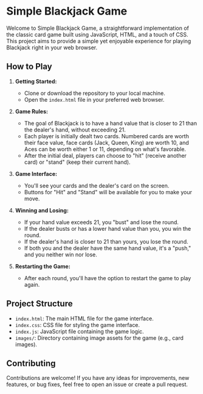 # Simple Blackjack Game

Welcome to Simple Blackjack Game, a straightforward implementation of the classic card game built using JavaScript, HTML, and a touch of CSS. This project aims to provide a simple yet enjoyable experience for playing Blackjack right in your web browser.

## How to Play

1. **Getting Started:**
   - Clone or download the repository to your local machine.
   - Open the `index.html` file in your preferred web browser.

2. **Game Rules:**
   - The goal of Blackjack is to have a hand value that is closer to 21 than the dealer's hand, without exceeding 21.
   - Each player is initially dealt two cards. Numbered cards are worth their face value, face cards (Jack, Queen, King) are worth 10, and Aces can be worth either 1 or 11, depending on what's favorable.
   - After the initial deal, players can choose to "hit" (receive another card) or "stand" (keep their current hand).

3. **Game Interface:**
   - You'll see your cards and the dealer's card on the screen.
   - Buttons for "Hit" and "Stand" will be available for you to make your move.

4. **Winning and Losing:**
   - If your hand value exceeds 21, you "bust" and lose the round.
   - If the dealer busts or has a lower hand value than you, you win the round.
   - If the dealer's hand is closer to 21 than yours, you lose the round.
   - If both you and the dealer have the same hand value, it's a "push," and you neither win nor lose.

5. **Restarting the Game:**
   - After each round, you'll have the option to restart the game to play again.

## Project Structure

- `index.html`: The main HTML file for the game interface.
- `index.css`: CSS file for styling the game interface.
- `index.js`: JavaScript file containing the game logic.
- `images/`: Directory containing image assets for the game (e.g., card images).

## Contributing

Contributions are welcome! If you have any ideas for improvements, new features, or bug fixes, feel free to open an issue or create a pull request.


